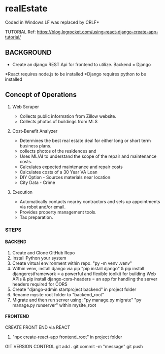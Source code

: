 # realEstate
Coded in Windows
LF was replaced by CRLF*

TUTORIAL
Ref: https://blog.logrocket.com/using-react-django-create-app-tutorial/

## BACKGROUND
* Create an django REST Api for frontend to utilize.
Backend = Django

*React requires node.js to be installed
*Django requires python to be installed

## Concept of Operations
1. Web Scraper
   - Collects public information from Zillow website.
   - Collects photos of buildings from MLS
2. Cost-Benefit Analyzer
   - Determines the best real estate deal for either long or short term business plans.
   - collects photos of the residences and 
   - Uses ML/AI to understand the scope of the repair and maintenance costs.
   - Calculates expected maintenance and repair costs 
   - Calculates costs of a 30 Year VA Loan
   - DIY Option - Sources materials near location
   - City Data - Crime

3. Execution 
   - Automatically contacts nearby contractors and sets up appointments via robot and/or email.
   - Provides property management tools.
   - Tax preparation.

### STEPS

#### BACKEND
1. Create and Clone GitHub Repo 
2. Install Python your system
3. Create virtual environment within repo. 
"py -m venv .venv"
4. Within venv, install django via pip 
"pip install django"
& pip install djangorestframework = a powerful and flexible toolkit for building Web APIs
& pip install django-cors-headers = an app for handling the server headers required for CORS
5. Create "django-admin startproject backend" in project folder
6. Rename mysite root folder to "backend_root"
7. Migrate and then run server using:
"py manage.py migrate"
"py manage.py runserver"
within mysite_root

#### FRONTEND
CREATE FRONT END via REACT
1. "npx create-react-app frontend_root" in project folder

GIT VERSION CONTROL
git add .
git commit -m "message"
git push